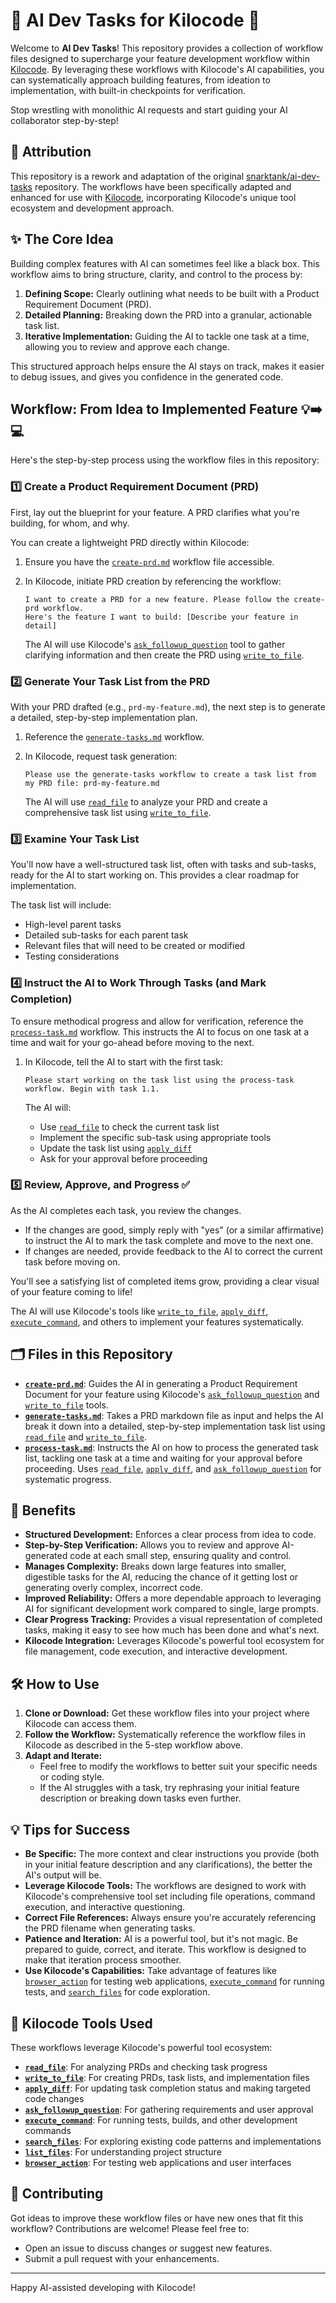 # 🚀 AI Dev Tasks for Kilocode 🤖

Welcome to **AI Dev Tasks**! This repository provides a collection of workflow files designed to supercharge your feature development workflow within [Kilocode](https://kilocode.ai/). By leveraging these workflows with Kilocode's AI capabilities, you can systematically approach building features, from ideation to implementation, with built-in checkpoints for verification.

Stop wrestling with monolithic AI requests and start guiding your AI collaborator step-by-step!

## 📝 Attribution

This repository is a rework and adaptation of the original [snarktank/ai-dev-tasks](https://github.com/snarktank/ai-dev-tasks) repository. The workflows have been specifically adapted and enhanced for use with [Kilocode](https://kilocode.ai/), incorporating Kilocode's unique tool ecosystem and development approach.

## ✨ The Core Idea

Building complex features with AI can sometimes feel like a black box. This workflow aims to bring structure, clarity, and control to the process by:

1. **Defining Scope:** Clearly outlining what needs to be built with a Product Requirement Document (PRD).
2. **Detailed Planning:** Breaking down the PRD into a granular, actionable task list.
3. **Iterative Implementation:** Guiding the AI to tackle one task at a time, allowing you to review and approve each change.

This structured approach helps ensure the AI stays on track, makes it easier to debug issues, and gives you confidence in the generated code.

## Workflow: From Idea to Implemented Feature 💡➡️💻

Here's the step-by-step process using the workflow files in this repository:

### 1️⃣ Create a Product Requirement Document (PRD)

First, lay out the blueprint for your feature. A PRD clarifies what you're building, for whom, and why.

You can create a lightweight PRD directly within Kilocode:

1. Ensure you have the [`create-prd.md`](.kilocode/workflows/create-prd.md) workflow file accessible.
2. In Kilocode, initiate PRD creation by referencing the workflow:

   ```
   I want to create a PRD for a new feature. Please follow the create-prd workflow.
   Here's the feature I want to build: [Describe your feature in detail]
   ```

   The AI will use Kilocode's [`ask_followup_question`](https://kilocode.ai/docs/features/tools/ask-followup-question) tool to gather clarifying information and then create the PRD using [`write_to_file`](https://kilocode.ai/docs/features/tools/write-to-file).

### 2️⃣ Generate Your Task List from the PRD

With your PRD drafted (e.g., `prd-my-feature.md`), the next step is to generate a detailed, step-by-step implementation plan.

1. Reference the [`generate-tasks.md`](.kilocode/workflows/generate-tasks.md) workflow.
2. In Kilocode, request task generation:

   ```
   Please use the generate-tasks workflow to create a task list from my PRD file: prd-my-feature.md
   ```

   The AI will use [`read_file`](https://kilocode.ai/docs/features/tools/read-file) to analyze your PRD and create a comprehensive task list using [`write_to_file`](https://kilocode.ai/docs/features/tools/write-to-file).

### 3️⃣ Examine Your Task List

You'll now have a well-structured task list, often with tasks and sub-tasks, ready for the AI to start working on. This provides a clear roadmap for implementation.

The task list will include:

- High-level parent tasks
- Detailed sub-tasks for each parent task
- Relevant files that will need to be created or modified
- Testing considerations

### 4️⃣ Instruct the AI to Work Through Tasks (and Mark Completion)

To ensure methodical progress and allow for verification, reference the [`process-task.md`](.kilocode/workflows/process-task.md) workflow. This instructs the AI to focus on one task at a time and wait for your go-ahead before moving to the next.

1. In Kilocode, tell the AI to start with the first task:

   ```
   Please start working on the task list using the process-task workflow. Begin with task 1.1.
   ```

   The AI will:

   - Use [`read_file`](https://kilocode.ai/docs/features/tools/read-file) to check the current task list
   - Implement the specific sub-task using appropriate tools
   - Update the task list using [`apply_diff`](https://kilocode.ai/docs/features/tools/apply-diff)
   - Ask for your approval before proceeding

### 5️⃣ Review, Approve, and Progress ✅

As the AI completes each task, you review the changes.

- If the changes are good, simply reply with "yes" (or a similar affirmative) to instruct the AI to mark the task complete and move to the next one.
- If changes are needed, provide feedback to the AI to correct the current task before moving on.

You'll see a satisfying list of completed items grow, providing a clear visual of your feature coming to life!

The AI will use Kilocode's tools like [`write_to_file`](https://kilocode.ai/docs/features/tools/write-to-file), [`apply_diff`](https://kilocode.ai/docs/features/tools/apply-diff), [`execute_command`](https://kilocode.ai/docs/features/tools/execute-command), and others to implement your features systematically.

## 🗂️ Files in this Repository

- **[`create-prd.md`](.kilocode/workflows/create-prd.md)**: Guides the AI in generating a Product Requirement Document for your feature using Kilocode's [`ask_followup_question`](https://kilocode.ai/docs/features/tools/ask-followup-question) and [`write_to_file`](https://kilocode.ai/docs/features/tools/write-to-file) tools.
- **[`generate-tasks.md`](.kilocode/workflows/generate-tasks.md)**: Takes a PRD markdown file as input and helps the AI break it down into a detailed, step-by-step implementation task list using [`read_file`](https://kilocode.ai/docs/features/tools/read-file) and [`write_to_file`](https://kilocode.ai/docs/features/tools/write-to-file).
- **[`process-task.md`](.kilocode/workflows/process-task.md)**: Instructs the AI on how to process the generated task list, tackling one task at a time and waiting for your approval before proceeding. Uses [`read_file`](https://kilocode.ai/docs/features/tools/read-file), [`apply_diff`](https://kilocode.ai/docs/features/tools/apply-diff), and [`ask_followup_question`](https://kilocode.ai/docs/features/tools/ask-followup-question) for systematic progress.

## 🌟 Benefits

- **Structured Development:** Enforces a clear process from idea to code.
- **Step-by-Step Verification:** Allows you to review and approve AI-generated code at each small step, ensuring quality and control.
- **Manages Complexity:** Breaks down large features into smaller, digestible tasks for the AI, reducing the chance of it getting lost or generating overly complex, incorrect code.
- **Improved Reliability:** Offers a more dependable approach to leveraging AI for significant development work compared to single, large prompts.
- **Clear Progress Tracking:** Provides a visual representation of completed tasks, making it easy to see how much has been done and what's next.
- **Kilocode Integration:** Leverages Kilocode's powerful tool ecosystem for file management, code execution, and interactive development.

## 🛠️ How to Use

1. **Clone or Download:** Get these workflow files into your project where Kilocode can access them.
2. **Follow the Workflow:** Systematically reference the workflow files in Kilocode as described in the 5-step workflow above.
3. **Adapt and Iterate:**
   - Feel free to modify the workflows to better suit your specific needs or coding style.
   - If the AI struggles with a task, try rephrasing your initial feature description or breaking down tasks even further.

## 💡 Tips for Success

- **Be Specific:** The more context and clear instructions you provide (both in your initial feature description and any clarifications), the better the AI's output will be.
- **Leverage Kilocode Tools:** The workflows are designed to work with Kilocode's comprehensive tool set including file operations, command execution, and interactive questioning.
- **Correct File References:** Always ensure you're accurately referencing the PRD filename when generating tasks.
- **Patience and Iteration:** AI is a powerful tool, but it's not magic. Be prepared to guide, correct, and iterate. This workflow is designed to make that iteration process smoother.
- **Use Kilocode's Capabilities:** Take advantage of features like [`browser_action`](https://kilocode.ai/docs/features/tools/browser-action) for testing web applications, [`execute_command`](https://kilocode.ai/docs/features/tools/execute-command) for running tests, and [`search_files`](https://kilocode.ai/docs/features/tools/search-files) for code exploration.

## 🔧 Kilocode Tools Used

These workflows leverage Kilocode's powerful tool ecosystem:

- **[`read_file`](https://kilocode.ai/docs/features/tools/read-file)**: For analyzing PRDs and checking task progress
- **[`write_to_file`](https://kilocode.ai/docs/features/tools/write-to-file)**: For creating PRDs, task lists, and implementation files
- **[`apply_diff`](https://kilocode.ai/docs/features/tools/apply-diff)**: For updating task completion status and making targeted code changes
- **[`ask_followup_question`](https://kilocode.ai/docs/features/tools/ask-followup-question)**: For gathering requirements and user approval
- **[`execute_command`](https://kilocode.ai/docs/features/tools/execute-command)**: For running tests, builds, and other development commands
- **[`search_files`](https://kilocode.ai/docs/features/tools/search-files)**: For exploring existing code patterns and implementations
- **[`list_files`](https://kilocode.ai/docs/features/tools/list-files)**: For understanding project structure
- **[`browser_action`](https://kilocode.ai/docs/features/tools/browser-action)**: For testing web applications and user interfaces

## 🤝 Contributing

Got ideas to improve these workflow files or have new ones that fit this workflow? Contributions are welcome!
Please feel free to:

- Open an issue to discuss changes or suggest new features.
- Submit a pull request with your enhancements.

---

Happy AI-assisted developing with Kilocode!
